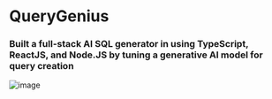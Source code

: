 # QueryGenius

### Built a full-stack AI SQL generator in using TypeScript, ReactJS, and Node.JS by tuning a generative AI model for query creation

![image](https://github.com/IshaanPuri/QueryGenius/assets/56935073/ebfa24b4-b934-42bc-8574-dced209f9823)
